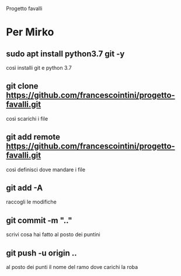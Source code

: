 Progetto favalli


# Per Mirko
## sudo apt install python3.7 git -y
così installi git e python 3.7

## git clone https://github.com/francescointini/progetto-favalli.git
così scarichi i file

## git add remote https://github.com/francescointini/progetto-favalli.git
così definisci dove mandare i file
## git add -A
raccogli le modifiche 
## git commit -m ".."
scrivi cosa hai fatto al posto dei puntini
## git push -u origin ..
al posto dei punti il nome del ramo dove carichi la roba
